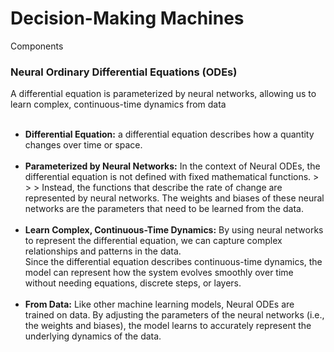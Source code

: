 # Decision-Making Machines
Components<br>

### Neural Ordinary Differential Equations (ODEs)
A differential equation is parameterized by neural networks, allowing us to learn complex, continuous-time dynamics from data<br><br>

* **Differential Equation:** a differential equation describes how a quantity changes over time or space.<br><br>
* **Parameterized by Neural Networks:** In the context of Neural ODEs, the differential equation is not defined with fixed mathematical functions. > > > Instead, the functions that describe the rate of change are represented by neural networks. The weights and biases of these neural networks are the parameters that need to be learned from the data.<br><br>
* **Learn Complex, Continuous-Time Dynamics:** By using neural networks to represent the differential equation, we can capture complex relationships and patterns in the data.<br> Since the differential equation describes continuous-time dynamics, the model can represent how the system evolves smoothly over time without needing equations, discrete steps, or layers.<br><br>
* **From Data:** Like other machine learning models, Neural ODEs are trained on data. By adjusting the parameters of the neural networks (i.e., the weights and biases), the model learns to accurately represent the underlying dynamics of the data.
